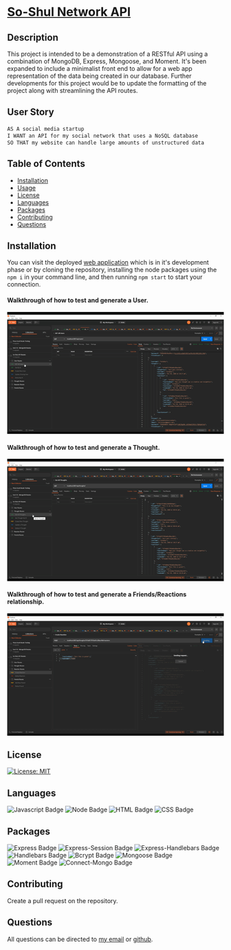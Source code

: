 # [So-Shul Network API](http://www.github.com/SmithBWare89/so-shul-api)

## Description
This project is intended to be a demonstration of a RESTful API using a combination of MongoDB, Express, Mongoose, and Moment. It's been expanded to include a minimalist front end to allow for a web app representation of the data being created in our database. Further developments for this project would be to update the formatting of the project along with streamlining the API routes.

## User Story
```
AS A social media startup
I WANT an API for my social network that uses a NoSQL database
SO THAT my website can handle large amounts of unstructured data
```

## Table of Contents
* [Installation](#installation)
* [Usage](#usage)
* [License](#license)
* [Languages](#languages)
* [Packages](#packages)
* [Contributing](#contributing)
* [Questions](#questions)

## Installation
You can visit the deployed [web application](https://so-shul-api.herokuapp.com/) which is in it's development phase or by cloning the repository, installing the node packages using the `npm i` in your command line, and then running `npm start` to start your connection.

#### Walkthrough of how to test and generate a User.
[![User Routes Walkthrough](./assets/images/user-routes.gif)](https://youtu.be/aIUjCNlWDxg)
#### Walkthrough of how to test and generate a Thought.
[![Thought Route Walkthrough](./assets/images/thought-routes.gif)](https://youtu.be/5zWWJ3K7gJ8)
#### Walkthrough of how to test and generate a Friends/Reactions relationship.
[![Friends/Reactions Route Walkthrough](./assets/images/friends-and-reactions.gif)](https://youtu.be/qmuJAAG0RwM)

## License
[![License: MIT](https://img.shields.io/badge/License-MIT-yellow.svg)](https://opensource.org/licenses/MIT)

## Languages
![Javascript Badge](https://img.shields.io/badge/Language-Javascript-blue)
![Node Badge](https://img.shields.io/badge/Language-Node-blue)
![HTML Badge](https://img.shields.io/badge/Language-HTML-blue)
![CSS Badge](https://img.shields.io/badge/Language-CSS-blue)

## Packages
![Express Badge](https://img.shields.io/badge/Node%20Package-Express-blue)
![Express-Session Badge](https://img.shields.io/badge/Node%20Package-Express--Session-blue)
![Express-Handlebars Badge](https://img.shields.io/badge/Node%20Package-Express--Handlebars-blue)
![Handlebars Badge](https://img.shields.io/badge/Node%20Package-Handlebars-blue)
![Bcrypt Badge](https://img.shields.io/badge/Node%20Package-Bcrypt-blue)
![Mongoose Badge](https://img.shields.io/badge/Node%20Package-Mongoose-blue)
![Moment Badge](https://img.shields.io/badge/Node%20Package-Moment-blue)
![Connect-Mongo Badge](https://img.shields.io/badge/Node%20Package-Connect--Mongo-blue)

## Contributing
Create a pull request on the repository.

## Questions
All questions can be directed to [my email](smithwrestling89@gmail.com) or [github](https://www.github.com/SmithBWare89).
  